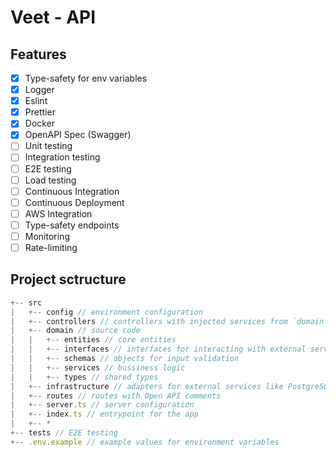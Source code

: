 # Veet - API

## Features

- [x] Type-safety for env variables
- [x] Logger
- [x] Eslint
- [x] Prettier
- [x] Docker
- [x] OpenAPI Spec (Swagger)
- [ ] Unit testing
- [ ] Integration testing
- [ ] E2E testing
- [ ] Load testing
- [ ] Continuous Integration
- [ ] Continuous Deployment
- [ ] AWS Integration
- [ ] Type-safety endpoints
- [ ] Monitoring
- [ ] Rate-limiting

## Project sctructure

```js
+-- src
|   +-- config // environment configuration
|   +-- controllers // controllers with injected services from `domain` folder
|   +-- domain // source code
|   |   +-- entities // core entities
|   |   +-- interfaces // interfaces for interacting with external services e.g. Database, Cache, FileStorage etc
|   |   +-- schemas // objects for input validation
|   |   +-- services // bussiness logic
|   |   +-- types // shared types
|   +-- infrastructure // adapters for external services like PostgreSQL, Redis, S3, etc
|   +-- routes // routes with Open API comments
|   +-- server.ts // server configuration
|   +-- index.ts // entrypoint for the app
|   +-- *
+-- tests // E2E testing
+-- .env.example // example values for environment variables
```
